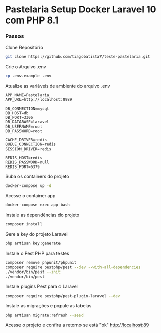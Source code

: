 
# Pastelaria Setup Docker Laravel 10 com PHP 8.1

### Passos
Clone Repositório
```sh
git clone https://github.com/tiagobatista7/teste-pastelaria.git
```
Crie o Arquivo .env
```sh
cp .env.example .env
```

Atualize as variáveis de ambiente do arquivo .env
```dosini
APP_NAME=Pastelaria
APP_URL=http://localhost:8989

DB_CONNECTION=mysql
DB_HOST=db
DB_PORT=3306
DB_DATABASE=laravel
DB_USERNAME=root
DB_PASSWORD=root

CACHE_DRIVER=redis
QUEUE_CONNECTION=redis
SESSION_DRIVER=redis

REDIS_HOST=redis
REDIS_PASSWORD=null
REDIS_PORT=6379
```

Suba os containers do projeto
```sh
docker-compose up -d
```

Acesse o container app
```sh
docker-compose exec app bash
```

Instale as dependências do projeto
```sh
composer install
```

Gere a key do projeto Laravel
```sh
php artisan key:generate
```

Instale o Pest PHP para testes
```sh
composer remove phpunit/phpunit
composer require pestphp/pest --dev --with-all-dependencies
./vendor/bin/pest --init
./vendor/bin/pest
```

Instale plugins Pest para o Laravel
```sh
composer require pestphp/pest-plugin-laravel --dev
```


Instale as migrações e popule as tabelas
```sh
php artisan migrate:refresh --seed
```

Acesse o projeto e confira a retorno se está "ok"
[http://localhost:89](http://localhost:89)

